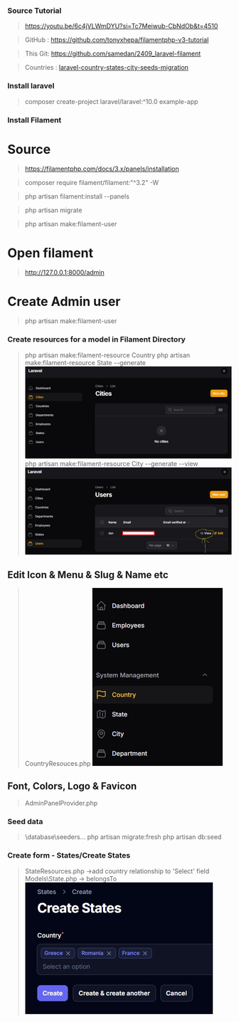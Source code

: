 ### Source Tutorial

> https://youtu.be/6c4jVLWmDYU?si=Tc7Meiwub-CbNdOb&t=4510

> GitHub : https://github.com/tonyxhepa/filamentphp-v3-tutorial

> This Git: https://github.com/samedan/2409_laravel-filament

> Countries : [laravel-country-states-city-seeds-migration](https://github.com/mshoaibdev/laravel-country-states-city-seeds-migration)

### Install laravel

> composer create-project laravel/laravel:^10.0 example-app

### Install Filament

# Source

> https://filamentphp.com/docs/3.x/panels/installation

> composer require filament/filament:"^3.2" -W

> php artisan filament:install --panels

> php artisan migrate

> php artisan make:filament-user

# Open filament

> http://127.0.0.1:8000/admin

# Create Admin user

> php artisan make:filament-user

### Create resources for a model in Filament Directory

> php artisan make:filament-resource Country
> php artisan make:filament-resource State --generate
> ![Cities generated](https://github.com/samedan/2409_laravel-filament/blob/main/public/printscreens/cities.jpg)
> php artisan make:filament-resource City --generate --view
> ![Cities generated](https://github.com/samedan/2409_laravel-filament/blob/main/public/printscreens/users.jpg)

## Edit Icon & Menu & Slug & Name etc

> CountryResouces.php
> ![Menu left column](https://github.com/samedan/2409_laravel-filament/blob/main/public/printscreens/menu.jpg)

## Font, Colors, Logo & Favicon

> AdminPanelProvider.php

### Seed data

> \database\seeders\...
> php artisan migrate:fresh
> php artisan db:seed

### Create form - States/Create States

> StateResources.php ->add country relationship to 'Select' field
> Models\State.php -> belongsTo
> ![Create State](https://github.com/samedan/2409_laravel-filament/blob/main/public/printscreens/create-states.jpg)

